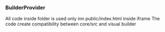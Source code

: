 ### BuilderProvider

All code inside folder is used only inn public/index.html inside iframe
The code create compatibility between core/src and visual builder
